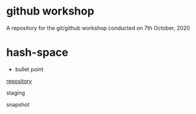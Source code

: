 # github workshop
A repository for the git/github workshop conducted on 7th October, 2020 
# hash-space
- bullet point

[repository](https://github.com/)

staging

snapshot
